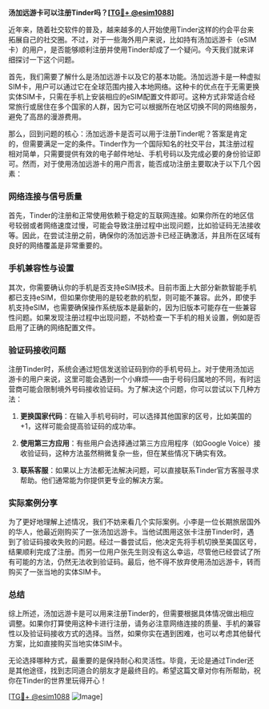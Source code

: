 **汤加远游卡可以注册Tinder吗？[[TG💪+ @esim1088](https://t.me/s/esim1088)]**

近年来，随着社交软件的普及，越来越多的人开始使用Tinder这样的约会平台来拓展自己的社交圈。不过，对于一些海外用户来说，比如持有汤加远游卡（eSIM卡）的用户，是否能够顺利注册并使用Tinder却成了一个疑问。今天我们就来详细探讨一下这个问题。

首先，我们需要了解什么是汤加远游卡以及它的基本功能。汤加远游卡是一种虚拟SIM卡，用户可以通过它在全球范围内接入本地网络。这种卡的优点在于无需更换实体SIM卡，只需在手机上安装相应的eSIM配置文件即可。这种方式非常适合经常旅行或居住在多个国家的人群，因为它可以根据所在地区切换不同的网络服务，避免了高昂的漫游费用。

那么，回到问题的核心：汤加远游卡是否可以用于注册Tinder呢？答案是肯定的，但需要满足一定的条件。Tinder作为一个国际知名的社交平台，其注册过程相对简单，只需要提供有效的电子邮件地址、手机号码以及完成必要的身份验证即可。然而，对于使用汤加远游卡的用户而言，能否成功注册主要取决于以下几个因素：

### 网络连接与信号质量

首先，Tinder的注册和正常使用依赖于稳定的互联网连接。如果你所在的地区信号较弱或者网络速度过慢，可能会导致注册过程中出现问题，比如验证码无法接收等。因此，在尝试注册之前，确保你的汤加远游卡已经正确激活，并且所在区域有良好的网络覆盖是非常重要的。

### 手机兼容性与设置

其次，你需要确认你的手机是否支持eSIM技术。目前市面上大部分新款智能手机都已支持eSIM，但如果你使用的是较老款的机型，则可能不兼容。此外，即使手机支持eSIM，也需要确保操作系统版本是最新的，因为旧版本可能存在一些兼容性问题。如果发现注册过程中出现问题，不妨检查一下手机的相关设置，例如是否启用了正确的网络配置文件。

### 验证码接收问题

注册Tinder时，系统会通过短信发送验证码到你的手机号码上。对于使用汤加远游卡的用户来说，这里可能会遇到一个小麻烦——由于号码归属地的不同，有时运营商可能会限制境外号码接收验证码。为了解决这个问题，你可以尝试以下几种方法：

1. **更换国家代码**：在输入手机号码时，可以选择其他国家的区号，比如美国的+1，这样可能会提高验证码的成功率。
   
2. **使用第三方应用**：有些用户会选择通过第三方应用程序（如Google Voice）接收验证码，这种方法虽然稍微复杂一些，但在某些情况下确实有效。

3. **联系客服**：如果以上方法都无法解决问题，可以直接联系Tinder官方客服寻求帮助。他们通常能为你提供更专业的解决方案。

### 实际案例分享

为了更好地理解上述情况，我们不妨来看几个实际案例。小李是一位长期旅居国外的华人，他最近刚购买了一张汤加远游卡。当他试图用这张卡注册Tinder时，遇到了验证码接收失败的问题。经过一番尝试后，他决定先将手机切换至美国区号，结果顺利完成了注册。而另一位用户张先生则没有这么幸运，尽管他已经尝试了所有可能的方法，仍然无法收到验证码。最后，他不得不放弃使用汤加远游卡，转而购买了一张当地的实体SIM卡。

### 总结

综上所述，汤加远游卡是可以用来注册Tinder的，但需要根据具体情况做出相应调整。如果你打算使用这种卡进行注册，请务必注意网络连接的质量、手机的兼容性以及验证码接收方式的选择。当然，如果你实在遇到困难，也可以考虑其他替代方案，比如直接购买当地实体SIM卡。

无论选择哪种方式，最重要的是保持耐心和灵活性。毕竟，无论是通过Tinder还是其他途径，找到志同道合的朋友才是最终目的。希望这篇文章对你有所帮助，祝你在Tinder的世界里玩得开心！

[[TG💪+ @esim1088](https://t.me/s/esim1088) ![Image](https://i.postimg.cc/4NQfJmqS/Snipaste-2025-05-13-00-14-12.png)]